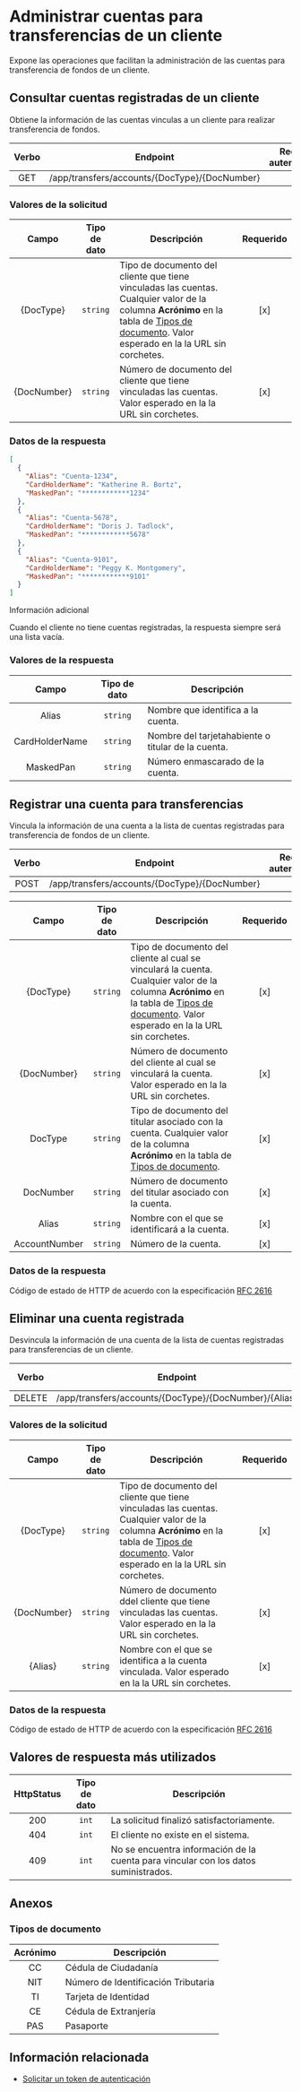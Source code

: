 # Administrar cuentas para transferencias de un cliente

Expone las operaciones que facilitan la administración de las cuentas para transferencia de fondos de un cliente.

## Consultar cuentas registradas de un cliente

Obtiene la información de las cuentas vinculas a un cliente para realizar transferencia de fondos.

Verbo | Endpoint | Requiere autenticación
:---: | -------- | :------------:
GET | /app/transfers/accounts/{DocType}/{DocNumber} | [x]

### Valores de la solicitud

Campo | Tipo de dato | Descripción | Requerido
:---: | :----------: | ----------- | :-------:
{DocType} | `string` | Tipo de documento del cliente que tiene vinculadas las cuentas. Cualquier valor de la columna **Acrónimo** en la tabla de [Tipos de documento](Admin-CustomerTransferAccounts.md#attachedDocTypes). Valor esperado en la la URL sin corchetes. | [x]
{DocNumber} | `string` | Número de documento del cliente que tiene vinculadas las cuentas. Valor esperado en la la URL sin corchetes. | [x]

### Datos de la respuesta

```json
[
  {
    "Alias": "Cuenta-1234",
    "CardHolderName": "Katherine R. Bortz",
    "MaskedPan": "************1234"
  },
  {
    "Alias": "Cuenta-5678",
    "CardHolderName": "Doris J. Tadlock",
    "MaskedPan": "************5678"
  },
  {
    "Alias": "Cuenta-9101",
    "CardHolderName": "Peggy K. Montgomery",
    "MaskedPan": "************9101"
  }
]
```

<div class="admonition info">
   <p class="first admonition-title">Información adicional</p>
   <p class="last">Cuando el cliente no tiene cuentas registradas, la respuesta siempre será una lista vacía.</p>
</div>

### Valores de la respuesta

Campo | Tipo de dato | Descripción
:---: | :----------: | -----------
Alias | `string` | Nombre que identifica a la cuenta.
CardHolderName | `string` | Nombre del tarjetahabiente o titular de la cuenta.
MaskedPan | `string` | Número enmascarado de la cuenta.

## Registrar una cuenta para transferencias

Vincula la información de una cuenta a la lista de cuentas registradas para transferencia de fondos de un cliente.

Verbo | Endpoint | Requiere autenticación
:---: | -------- | :------------:
POST | /app/transfers/accounts/{DocType}/{DocNumber} | [x]

Campo | Tipo de dato | Descripción | Requerido
:---: | :----------: | ----------- | :-------:
{DocType} | `string` | Tipo de documento del cliente al cual se vinculará la cuenta. Cualquier valor de la columna **Acrónimo** en la tabla de [Tipos de documento](Admin-CustomerTransferAccounts.md#attachedDocTypes). Valor esperado en la la URL sin corchetes. | [x]
{DocNumber} | `string` | Número de documento del cliente al cual se vinculará la cuenta. Valor esperado en la la URL sin corchetes. | [x]
DocType | `string` | Tipo de documento del titular asociado con la cuenta. Cualquier valor de la columna **Acrónimo** en la tabla de [Tipos de documento](Admin-CustomerTransferAccounts.md#attachedDocTypes). | [x]
DocNumber | `string` | Número de documento del titular asociado con la cuenta. | [x]
Alias | `string` | Nombre con el que se identificará a la cuenta. | [x]
AccountNumber | `string` | Número de la cuenta. | [x]

### Datos de la respuesta

Código de estado de HTTP de acuerdo con la especificación [RFC 2616](https://www.w3.org/Protocols/rfc2616/rfc2616-sec10.html)

## Eliminar una cuenta registrada

Desvincula la información de una cuenta de la lista de cuentas registradas para transferencias de un cliente.

Verbo | Endpoint | Requiere autenticación
:---: | -------- | :------------:
DELETE | /app/transfers/accounts/{DocType}/{DocNumber}/{Alias} | [x]

### Valores de la solicitud

Campo | Tipo de dato | Descripción | Requerido
:---: | :----------: | ----------- | :-------:
{DocType} | `string` | Tipo de documento del cliente que tiene vinculadas las cuentas. Cualquier valor de la columna **Acrónimo** en la tabla de [Tipos de documento](Admin-CustomerTransferAccounts.md#attachedDocTypes). Valor esperado en la la URL sin corchetes. | [x]
{DocNumber} | `string` | Número de documento ddel cliente que tiene vinculadas las cuentas. Valor esperado en la la URL sin corchetes. | [x]
{Alias} | `string` | Nombre con el que se identifica a la cuenta vinculada. Valor esperado en la la URL sin corchetes. | [x]

### Datos de la respuesta

Código de estado de HTTP de acuerdo con la especificación [RFC 2616](https://www.w3.org/Protocols/rfc2616/rfc2616-sec10.html)

## Valores de respuesta más utilizados

HttpStatus | Tipo de dato | Descripción
:--------: | :----------: | -----------
200 | `int` | La solicitud finalizó satisfactoriamente.
404 | `int` | El cliente no existe en el sistema.
409 | `int` | No se encuentra información de la cuenta para vincular con los datos suministrados.

## Anexos

### Tipos de documento

<div id="attachedDocTypes"></div>

Acrónimo | Descripción
:------: | -----------
CC | Cédula de Ciudadanía
NIT | Número de Identificación Tributaria
TI | Tarjeta de Identidad
CE | Cédula de Extranjería
PAS | Pasaporte

## Información relacionada

- [Solicitar un token de autenticación](JWT-Request.md)